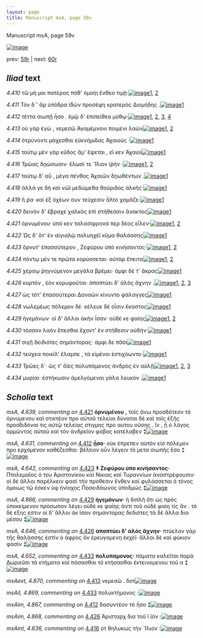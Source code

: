 ```yaml
---
layout: page
title: Manuscript msA, page 59v
---
```


Manuscript msA, page 59v

[![image](http://www.homermultitext.org/iipsrv?OBJ=IIP,1.0&FIF=/project/homer/pyramidal/deepzoom/hmt/vaimg/2017a/VA059VN_0561.tif&WID=100&CVT=JPEG)](http://www.homermultitext.org/ict2/?urn=urn:cite2:hmt:vaimg.2017a:VA059VN_0561)

prev:  [59r](../59r/) | next:  [60r](../60r/)

## *Iliad* text

*4.410* <a id="4.410"/> τῶ μή μοι πατέρας πόθ' ὁμοίῃ ἔνθεο τιμῇ·[![image](http://www.homermultitext.org/iipsrv?OBJ=IIP,1.0&FIF=/project/homer/pyramidal/deepzoom/hmt/vaimg/2017a/VA059VN_0561.tif&RGN=0.4685,0.2224,0.3994,0.0301&WID=1000&CVT=JPEG)](http://www.homermultitext.org/ict2/?urn=urn:cite2:hmt:vaimg.2017a:VA059VN_0561@0.4685,0.2224,0.3994,0.0301)[1](#msA_4.784), [2](#msA_4.624)

*4.411* <a id="4.411"/> Τὸν δ`' ἂρ ὑπόδρα ἰ̈δὼν προσέφη κρατερὸς Διομήδης .[![image](http://www.homermultitext.org/iipsrv?OBJ=IIP,1.0&FIF=/project/homer/pyramidal/deepzoom/hmt/vaimg/2017a/VA059VN_0561.tif&RGN=0.4675,0.2404,0.4234,0.0323&WID=1000&CVT=JPEG)](http://www.homermultitext.org/ict2/?urn=urn:cite2:hmt:vaimg.2017a:VA059VN_0561@0.4675,0.2404,0.4234,0.0323)[1](#msA_4.784)

*4.412* <a id="4.412"/> τέττα σιωπῇ ἧσο . ἐμῷ δ' ἐπιπείθεο μύθῳ·[![image](http://www.homermultitext.org/iipsrv?OBJ=IIP,1.0&FIF=/project/homer/pyramidal/deepzoom/hmt/vaimg/2017a/VA059VN_0561.tif&RGN=0.4635,0.263,0.4074,0.0308&WID=1000&CVT=JPEG)](http://www.homermultitext.org/ict2/?urn=urn:cite2:hmt:vaimg.2017a:VA059VN_0561@0.4635,0.263,0.4074,0.0308)[1](#msA_4.784), [2](#msA_4.631), [3](#msAim_4.867), [4](#msA_4.626)

*4.413* <a id="4.413"/> οὐ γὰρ ἐγὼ , νεμεσῶ Ἀγαμέμνονι ποιμένι λαῶν[![image](http://www.homermultitext.org/iipsrv?OBJ=IIP,1.0&FIF=/project/homer/pyramidal/deepzoom/hmt/vaimg/2017a/VA059VN_0561.tif&RGN=0.4655,0.278,0.4074,0.0308&WID=1000&CVT=JPEG)](http://www.homermultitext.org/ict2/?urn=urn:cite2:hmt:vaimg.2017a:VA059VN_0561@0.4655,0.278,0.4074,0.0308)[1](#msA_4.784), [2](#msAext_4.870)

*4.414* <a id="4.414"/> ὀτρύνοντι μάχεσθαι ἐϋκνήμιδας Ἀχαιούς ·[![image](http://www.homermultitext.org/iipsrv?OBJ=IIP,1.0&FIF=/project/homer/pyramidal/deepzoom/hmt/vaimg/2017a/VA059VN_0561.tif&RGN=0.4635,0.2968,0.4074,0.0308&WID=1000&CVT=JPEG)](http://www.homermultitext.org/ict2/?urn=urn:cite2:hmt:vaimg.2017a:VA059VN_0561@0.4635,0.2968,0.4074,0.0308)[1](#msA_4.784)

*4.415* <a id="4.415"/> τούτῳ μὲν γὰρ κῦδος ἅμ' ἕψεται , εἴ κεν Ἀχαιοὶ[![image](http://www.homermultitext.org/iipsrv?OBJ=IIP,1.0&FIF=/project/homer/pyramidal/deepzoom/hmt/vaimg/2017a/VA059VN_0561.tif&RGN=0.4655,0.3156,0.4074,0.0308&WID=1000&CVT=JPEG)](http://www.homermultitext.org/ict2/?urn=urn:cite2:hmt:vaimg.2017a:VA059VN_0561@0.4655,0.3156,0.4074,0.0308)[1](#msA_4.784)

*4.416* <a id="4.416"/> Τρῶας δῃώσωσιν· ἕλωσί τε Ἴ̈λιον ἱ̈ρὴν ·[![image](http://www.homermultitext.org/iipsrv?OBJ=IIP,1.0&FIF=/project/homer/pyramidal/deepzoom/hmt/vaimg/2017a/VA059VN_0561.tif&RGN=0.4575,0.3366,0.4074,0.0308&WID=1000&CVT=JPEG)](http://www.homermultitext.org/ict2/?urn=urn:cite2:hmt:vaimg.2017a:VA059VN_0561@0.4575,0.3366,0.4074,0.0308)[1](#msA_4.784), [2](#msAint_4.636)

*4.417* <a id="4.417"/> τούτῳ δ' αὖ , μέγα πένθος Ἀχαιῶν δῃωθέντων .[![image](http://www.homermultitext.org/iipsrv?OBJ=IIP,1.0&FIF=/project/homer/pyramidal/deepzoom/hmt/vaimg/2017a/VA059VN_0561.tif&RGN=0.4705,0.3531,0.4074,0.0308&WID=1000&CVT=JPEG)](http://www.homermultitext.org/ict2/?urn=urn:cite2:hmt:vaimg.2017a:VA059VN_0561@0.4705,0.3531,0.4074,0.0308)[1](#msA_4.784)

*4.418* <a id="4.418"/> ἀλλά γε δὴ καὶ νῶϊ μεδώμεθα θούριδος ἀλκῆς·[![image](http://www.homermultitext.org/iipsrv?OBJ=IIP,1.0&FIF=/project/homer/pyramidal/deepzoom/hmt/vaimg/2017a/VA059VN_0561.tif&RGN=0.4695,0.3742,0.4124,0.0308&WID=1000&CVT=JPEG)](http://www.homermultitext.org/ict2/?urn=urn:cite2:hmt:vaimg.2017a:VA059VN_0561@0.4695,0.3742,0.4124,0.0308)[1](#msA_4.784)

*4.419* <a id="4.419"/> ῆ ῥα· καὶ ἐξ ὀχέων συν τεύχεσιν ἆλτο χαμᾶζε·[![image](http://www.homermultitext.org/iipsrv?OBJ=IIP,1.0&FIF=/project/homer/pyramidal/deepzoom/hmt/vaimg/2017a/VA059VN_0561.tif&RGN=0.4675,0.3922,0.4124,0.0308&WID=1000&CVT=JPEG)](http://www.homermultitext.org/ict2/?urn=urn:cite2:hmt:vaimg.2017a:VA059VN_0561@0.4675,0.3922,0.4124,0.0308)[1](#msA_4.784)

*4.420* <a id="4.420"/> δεινὸν δ' ἔβραχε χαλκὸς ἐπὶ στήθεσσιν ἄνακτος[![image](http://www.homermultitext.org/iipsrv?OBJ=IIP,1.0&FIF=/project/homer/pyramidal/deepzoom/hmt/vaimg/2017a/VA059VN_0561.tif&RGN=0.4675,0.4095,0.4234,0.0308&WID=1000&CVT=JPEG)](http://www.homermultitext.org/ict2/?urn=urn:cite2:hmt:vaimg.2017a:VA059VN_0561@0.4675,0.4095,0.4234,0.0308)[1](#msA_4.784)

*4.421* <a id="4.421"/> ὀρνυμένου· ὑπό κεν ταλασίφρονά περ δέος εἷλεν·[![image](http://www.homermultitext.org/iipsrv?OBJ=IIP,1.0&FIF=/project/homer/pyramidal/deepzoom/hmt/vaimg/2017a/VA059VN_0561.tif&RGN=0.4695,0.429,0.4234,0.0308&WID=1000&CVT=JPEG)](http://www.homermultitext.org/ict2/?urn=urn:cite2:hmt:vaimg.2017a:VA059VN_0561@0.4695,0.429,0.4234,0.0308)[1](#msA_4.784), [2](#msA_4.639)

*4.422* <a id="4.422"/> Ὡς δ' ὅτ' ἐν αἰγιαλῷ πολυηχέϊ κῦμα θαλάσσης[![image](http://www.homermultitext.org/iipsrv?OBJ=IIP,1.0&FIF=/project/homer/pyramidal/deepzoom/hmt/vaimg/2017a/VA059VN_0561.tif&RGN=0.4665,0.4463,0.4234,0.0308&WID=1000&CVT=JPEG)](http://www.homermultitext.org/ict2/?urn=urn:cite2:hmt:vaimg.2017a:VA059VN_0561@0.4665,0.4463,0.4234,0.0308)[1](#msA_4.784)

*4.423* <a id="4.423"/> ὄρνυτ' ἐπασσύτερον , Ζεφύρου ὑπὸ κινήσαντος·[![image](http://www.homermultitext.org/iipsrv?OBJ=IIP,1.0&FIF=/project/homer/pyramidal/deepzoom/hmt/vaimg/2017a/VA059VN_0561.tif&RGN=0.4675,0.4673,0.4234,0.0308&WID=1000&CVT=JPEG)](http://www.homermultitext.org/ict2/?urn=urn:cite2:hmt:vaimg.2017a:VA059VN_0561@0.4675,0.4673,0.4234,0.0308)[1](#msA_4.784), [2](#msA_4.642)

*4.424* <a id="4.424"/> πόντῳ μέν τε πρῶτα κορύσσεται· αὐτὰρ ἔπειτα[![image](http://www.homermultitext.org/iipsrv?OBJ=IIP,1.0&FIF=/project/homer/pyramidal/deepzoom/hmt/vaimg/2017a/VA059VN_0561.tif&RGN=0.4715,0.4838,0.4234,0.0308&WID=1000&CVT=JPEG)](http://www.homermultitext.org/ict2/?urn=urn:cite2:hmt:vaimg.2017a:VA059VN_0561@0.4715,0.4838,0.4234,0.0308)[1](#msA_4.784), [2](#msAext_4.871)

*4.425* <a id="4.425"/> χέρσῳ ῥηγνύμενον μεγάλα βρέμει· ἀμφι δέ τ' ἄκρας[![image](http://www.homermultitext.org/iipsrv?OBJ=IIP,1.0&FIF=/project/homer/pyramidal/deepzoom/hmt/vaimg/2017a/VA059VN_0561.tif&RGN=0.4745,0.4966,0.4364,0.0391&WID=1000&CVT=JPEG)](http://www.homermultitext.org/ict2/?urn=urn:cite2:hmt:vaimg.2017a:VA059VN_0561@0.4745,0.4966,0.4364,0.0391)[1](#msA_4.784)

*4.426* <a id="4.426"/> κυρτὸν , ἐὸν κορυφοῦται· ἀποπτύει δ' ἁλὸς ἄχνην .[![image](http://www.homermultitext.org/iipsrv?OBJ=IIP,1.0&FIF=/project/homer/pyramidal/deepzoom/hmt/vaimg/2017a/VA059VN_0561.tif&RGN=0.4705,0.5154,0.4364,0.0391&WID=1000&CVT=JPEG)](http://www.homermultitext.org/ict2/?urn=urn:cite2:hmt:vaimg.2017a:VA059VN_0561@0.4705,0.5154,0.4364,0.0391)[1](#msA_4.784), [2](#msAim_4.868), [3](#msA_4.646)

*4.427* <a id="4.427"/> ὡς τότ' ἐπασσύτεραι Δαναῶν κίνυντο φάλαγγες[![image](http://www.homermultitext.org/iipsrv?OBJ=IIP,1.0&FIF=/project/homer/pyramidal/deepzoom/hmt/vaimg/2017a/VA059VN_0561.tif&RGN=0.4785,0.5379,0.4124,0.0308&WID=1000&CVT=JPEG)](http://www.homermultitext.org/ict2/?urn=urn:cite2:hmt:vaimg.2017a:VA059VN_0561@0.4785,0.5379,0.4124,0.0308)[1](#msA_4.784)

*4.428* <a id="4.428"/> νωλεμέως πόλεμον δέ· κέλευε δὲ οἷσιν ἕκαστος[![image](http://www.homermultitext.org/iipsrv?OBJ=IIP,1.0&FIF=/project/homer/pyramidal/deepzoom/hmt/vaimg/2017a/VA059VN_0561.tif&RGN=0.4775,0.5575,0.4124,0.0308&WID=1000&CVT=JPEG)](http://www.homermultitext.org/ict2/?urn=urn:cite2:hmt:vaimg.2017a:VA059VN_0561@0.4775,0.5575,0.4124,0.0308)[1](#msA_4.784)

*4.429* <a id="4.429"/> ἡγεμόνων· οἱ δ' ἄλλοι ἀκὴν ΐσαν· οὐδέ κε φαίης[![image](http://www.homermultitext.org/iipsrv?OBJ=IIP,1.0&FIF=/project/homer/pyramidal/deepzoom/hmt/vaimg/2017a/VA059VN_0561.tif&RGN=0.4635,0.574,0.4324,0.0346&WID=1000&CVT=JPEG)](http://www.homermultitext.org/ict2/?urn=urn:cite2:hmt:vaimg.2017a:VA059VN_0561@0.4635,0.574,0.4324,0.0346)[1](#msA_4.784), [2](#msA_4.866)

*4.430* <a id="4.430"/> τόσσον λαὸν ἕπεσθαι ἔχοντ' ἐν στήθεσιν αὐδήν·[![image](http://www.homermultitext.org/iipsrv?OBJ=IIP,1.0&FIF=/project/homer/pyramidal/deepzoom/hmt/vaimg/2017a/VA059VN_0561.tif&RGN=0.4765,0.5898,0.4084,0.0361&WID=1000&CVT=JPEG)](http://www.homermultitext.org/ict2/?urn=urn:cite2:hmt:vaimg.2017a:VA059VN_0561@0.4765,0.5898,0.4084,0.0361)[1](#msA_4.784)

*4.431* <a id="4.431"/> σιγῇ δειδιότες σημάντορας· ἀμφι δε πᾶσι[![image](http://www.homermultitext.org/iipsrv?OBJ=IIP,1.0&FIF=/project/homer/pyramidal/deepzoom/hmt/vaimg/2017a/VA059VN_0561.tif&RGN=0.4805,0.6101,0.3834,0.0361&WID=1000&CVT=JPEG)](http://www.homermultitext.org/ict2/?urn=urn:cite2:hmt:vaimg.2017a:VA059VN_0561@0.4805,0.6101,0.3834,0.0361)[1](#msA_4.784)

*4.432* <a id="4.432"/> τεύχεα ποικίλ' ἔλαμπε , τὰ εἱμένοι ἐστιχόωντο·[![image](http://www.homermultitext.org/iipsrv?OBJ=IIP,1.0&FIF=/project/homer/pyramidal/deepzoom/hmt/vaimg/2017a/VA059VN_0561.tif&RGN=0.4765,0.6273,0.4174,0.0391&WID=1000&CVT=JPEG)](http://www.homermultitext.org/ict2/?urn=urn:cite2:hmt:vaimg.2017a:VA059VN_0561@0.4765,0.6273,0.4174,0.0391)[1](#msA_4.784)

*4.433* <a id="4.433"/> Τρῶες δ`· ὥς τ' ὄϊες πολυπάμονος ἀνδρὸς ἐν αὐλῇ[![image](http://www.homermultitext.org/iipsrv?OBJ=IIP,1.0&FIF=/project/homer/pyramidal/deepzoom/hmt/vaimg/2017a/VA059VN_0561.tif&RGN=0.4725,0.6469,0.4174,0.0346&WID=1000&CVT=JPEG)](http://www.homermultitext.org/ict2/?urn=urn:cite2:hmt:vaimg.2017a:VA059VN_0561@0.4725,0.6469,0.4174,0.0346)[1](#msA_4.652), [2](#msA_4.784), [3](#msAil_4.869)

*4.434* <a id="4.434"/> μυρίαι· ἑστήκωσιν ἀμελγόμεναι γάλα λευκὸν .[![image](http://www.homermultitext.org/iipsrv?OBJ=IIP,1.0&FIF=/project/homer/pyramidal/deepzoom/hmt/vaimg/2017a/VA059VN_0561.tif&RGN=0.4745,0.6634,0.4174,0.0376&WID=1000&CVT=JPEG)](http://www.homermultitext.org/ict2/?urn=urn:cite2:hmt:vaimg.2017a:VA059VN_0561@0.4745,0.6634,0.4174,0.0376)[1](#msA_4.784)

## *Scholia* text

*msA, 4.639, commenting on* [4.421](#4.421)  <a id="msA_4.639"/> **ὀρνυμένου ,** τοῖς ἄνω προσδότεον τὸ ὀρνυμενου καὶ στικτέον προ αὐτοῦ τελείαι δύναται δὲ καὶ τοῖς ἑξῆς προσδιδόναι τις αὐτῷ τελείας στιγμης προ αυτου οὔσης . ἵν , ᾖ ὁ λόγος ὁρμῶντος αὐτοῦ καὶ τὸν ἀνδρεῖον φόβος κατέλαβεν ⁑[![image](http://www.homermultitext.org/iipsrv?OBJ=IIP,1.0&FIF=/project/homer/pyramidal/deepzoom/hmt/vaimg/2017a/VA059VN_0561.tif&RGN=0.22107590,0.18049793,0.63835667,0.03485477&WID=1000&CVT=JPEG)](http://www.homermultitext.org/ict2/?urn=urn:cite2:hmt:vaimg.2017a:VA059VN_0561@0.22107590,0.18049793,0.63835667,0.03485477)

*msA, 4.631, commenting on* [4.412](#4.412)  <a id="msA_4.631"/> **ᾗσο·** οὐκ έπρεπεν αὐτὸν εἰσ πόλεμον προ ερχόμενον καθέζεσθαι· βέλτιον οὖν λέγειν τὸ μετα σιωπῆς ἔσο ⁑[![image](http://www.homermultitext.org/iipsrv?OBJ=IIP,1.0&FIF=/project/homer/pyramidal/deepzoom/hmt/vaimg/2017a/VA059VN_0561.tif&RGN=0.20891673,0.21369295,0.20615328,0.04771784&WID=1000&CVT=JPEG)](http://www.homermultitext.org/ict2/?urn=urn:cite2:hmt:vaimg.2017a:VA059VN_0561@0.20891673,0.21369295,0.20615328,0.04771784)

*msA, 4.642, commenting on* [4.423](#4.423)  <a id="msA_4.642"/> **‡ Ζεφύρου ὑπο κινήσαντος·** Πτολεμαῖος ὁ του Ἀριστονίκου καὶ Νικιας καὶ Τυραννίων ἀναστρέφουσιν· οἱ δὲ ἄλλοι παρέλκειν φασὶ τὴν προθεσιν ἔνθεν καὶ φυλάσσεται ὁ τὸνος ὁμοιως τῷ έσκεν ὑφ ἡνίοχος Ποσειδάωνος ὑποδμώς ⁑[![image](http://www.homermultitext.org/iipsrv?OBJ=IIP,1.0&FIF=/project/homer/pyramidal/deepzoom/hmt/vaimg/2017a/VA059VN_0561.tif&RGN=0.21481209,0.44343015,0.21886514,0.08879668&WID=1000&CVT=JPEG)](http://www.homermultitext.org/ict2/?urn=urn:cite2:hmt:vaimg.2017a:VA059VN_0561@0.21481209,0.44343015,0.21886514,0.08879668)

*msA, 4.866, commenting on* [4.429](#4.429)  <a id="msA_4.866"/> **ἡγεμόνων·** ἡ διπλῆ ὅτι ὡς πρὸς ὑποκείμενον πρόσωπον λέγει οὐδέ κε φαίης ἀντὶ τοῦ οὐδὲ φαίη τίς ἂν . τὸ δὲ εξης εστιν οἱ δ' ἄλλοι ἀκ ἴσαν σημάντορας δεδιότες τὰ δὲ ἄλλα δια μέσου ⁑[![image](http://www.homermultitext.org/iipsrv?OBJ=IIP,1.0&FIF=/project/homer/pyramidal/deepzoom/hmt/vaimg/2017a/VA059VN_0561.tif&RGN=0.21739130,0.53388658,0.21665438,0.08132780&WID=1000&CVT=JPEG)](http://www.homermultitext.org/ict2/?urn=urn:cite2:hmt:vaimg.2017a:VA059VN_0561@0.21739130,0.53388658,0.21665438,0.08132780)

*msA, 4.646, commenting on* [4.426](#4.426)  <a id="msA_4.646"/> **ἀποπτύει δ' ἁλὸς ἄχνην·** πτύελον γὰρ τῆς θαλάσσης ἐστὶν ὁ ἀφρος ὃν ἐρευγομενη ἐκχεῖ· ἄλλοι δὲ καὶ φύκιον φασίν ⁑[![image](http://www.homermultitext.org/iipsrv?OBJ=IIP,1.0&FIF=/project/homer/pyramidal/deepzoom/hmt/vaimg/2017a/VA059VN_0561.tif&RGN=0.20596905,0.60802213,0.22660280,0.05753804&WID=1000&CVT=JPEG)](http://www.homermultitext.org/ict2/?urn=urn:cite2:hmt:vaimg.2017a:VA059VN_0561@0.20596905,0.60802213,0.22660280,0.05753804)

*msA, 4.652, commenting on* [4.433](#4.433)  <a id="msA_4.652"/> **πολυπαμονος·** πάματα καλεῖται παρὰ Δωριεῦσι τὰ κτήματα καὶ πάσασθαι τὸ κτήσασθαι ἐκτεινομενου τοῦ α ⁑[![image](http://www.homermultitext.org/iipsrv?OBJ=IIP,1.0&FIF=/project/homer/pyramidal/deepzoom/hmt/vaimg/2017a/VA059VN_0561.tif&RGN=0.21554901,0.65864454,0.23323508,0.05283541&WID=1000&CVT=JPEG)](http://www.homermultitext.org/ict2/?urn=urn:cite2:hmt:vaimg.2017a:VA059VN_0561@0.21554901,0.65864454,0.23323508,0.05283541)

*msAext, 4.870, commenting on* [4.413](#4.413)  <a id="msAext_4.870"/> νεμεσῶ . δοτ[![image](http://www.homermultitext.org/iipsrv?OBJ=IIP,1.0&FIF=/project/homer/pyramidal/deepzoom/hmt/vaimg/2017a/VA059VN_0561.tif&RGN=0.10980103,0.28049793,0.06448047,0.01715076&WID=1000&CVT=JPEG)](http://www.homermultitext.org/ict2/?urn=urn:cite2:hmt:vaimg.2017a:VA059VN_0561@0.10980103,0.28049793,0.06448047,0.01715076)

*msAil, 4.869, commenting on* [4.433](#4.433)  <a id="msAil_4.869"/> πολυκτήμονος :[![image](http://www.homermultitext.org/iipsrv?OBJ=IIP,1.0&FIF=/project/homer/pyramidal/deepzoom/hmt/vaimg/2017a/VA059VN_0561.tif&RGN=0.66728077,0.64951591,0.06521739,0.00705394&WID=1000&CVT=JPEG)](http://www.homermultitext.org/ict2/?urn=urn:cite2:hmt:vaimg.2017a:VA059VN_0561@0.66728077,0.64951591,0.06521739,0.00705394)

*msAim, 4.867, commenting on* [4.412](#4.412)  <a id="msAim_4.867"/> δασυντέον τὸ ἧσο ⁑[![image](http://www.homermultitext.org/iipsrv?OBJ=IIP,1.0&FIF=/project/homer/pyramidal/deepzoom/hmt/vaimg/2017a/VA059VN_0561.tif&RGN=0.39185704,0.26929461,0.06245394,0.02171508&WID=1000&CVT=JPEG)](http://www.homermultitext.org/ict2/?urn=urn:cite2:hmt:vaimg.2017a:VA059VN_0561@0.39185704,0.26929461,0.06245394,0.02171508)

*msAim, 4.868, commenting on* [4.426](#4.426)  <a id="msAim_4.868"/> Ἀρισταρχ δια τοῦ ϊ ϊόν :[![image](http://www.homermultitext.org/iipsrv?OBJ=IIP,1.0&FIF=/project/homer/pyramidal/deepzoom/hmt/vaimg/2017a/VA059VN_0561.tif&RGN=0.43920413,0.53457815,0.03960943,0.01950207&WID=1000&CVT=JPEG)](http://www.homermultitext.org/ict2/?urn=urn:cite2:hmt:vaimg.2017a:VA059VN_0561@0.43920413,0.53457815,0.03960943,0.01950207)

*msAint, 4.636, commenting on* [4.416](#4.416)  <a id="msAint_4.636"/> οτ θηλυκως τὴν Ἴλιον :[![image](http://www.homermultitext.org/iipsrv?OBJ=IIP,1.0&FIF=/project/homer/pyramidal/deepzoom/hmt/vaimg/2017a/VA059VN_0561.tif&RGN=0.83935151,0.34149378,0.03758290,0.01535270&WID=1000&CVT=JPEG)](http://www.homermultitext.org/ict2/?urn=urn:cite2:hmt:vaimg.2017a:VA059VN_0561@0.83935151,0.34149378,0.03758290,0.01535270)
